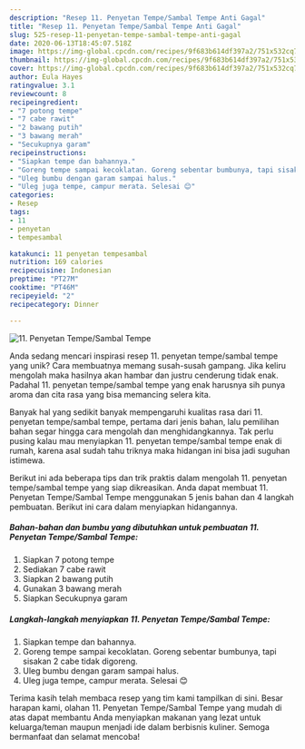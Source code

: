 ```yaml
---
description: "Resep 11. Penyetan Tempe/Sambal Tempe Anti Gagal"
title: "Resep 11. Penyetan Tempe/Sambal Tempe Anti Gagal"
slug: 525-resep-11-penyetan-tempe-sambal-tempe-anti-gagal
date: 2020-06-13T18:45:07.518Z
image: https://img-global.cpcdn.com/recipes/9f683b614df397a2/751x532cq70/11-penyetan-tempesambal-tempe-foto-resep-utama.jpg
thumbnail: https://img-global.cpcdn.com/recipes/9f683b614df397a2/751x532cq70/11-penyetan-tempesambal-tempe-foto-resep-utama.jpg
cover: https://img-global.cpcdn.com/recipes/9f683b614df397a2/751x532cq70/11-penyetan-tempesambal-tempe-foto-resep-utama.jpg
author: Eula Hayes
ratingvalue: 3.1
reviewcount: 8
recipeingredient:
- "7 potong tempe"
- "7 cabe rawit"
- "2 bawang putih"
- "3 bawang merah"
- "Secukupnya garam"
recipeinstructions:
- "Siapkan tempe dan bahannya."
- "Goreng tempe sampai kecoklatan. Goreng sebentar bumbunya, tapi sisakan 2 cabe tidak digoreng."
- "Uleg bumbu dengan garam sampai halus."
- "Uleg juga tempe, campur merata. Selesai 😊"
categories:
- Resep
tags:
- 11
- penyetan
- tempesambal

katakunci: 11 penyetan tempesambal 
nutrition: 169 calories
recipecuisine: Indonesian
preptime: "PT27M"
cooktime: "PT46M"
recipeyield: "2"
recipecategory: Dinner

---
```



![11. Penyetan Tempe/Sambal Tempe](https://img-global.cpcdn.com/recipes/9f683b614df397a2/751x532cq70/11-penyetan-tempesambal-tempe-foto-resep-utama.jpg)

Anda sedang mencari inspirasi resep 11. penyetan tempe/sambal tempe yang unik? Cara membuatnya memang susah-susah gampang. Jika keliru mengolah maka hasilnya akan hambar dan justru cenderung tidak enak. Padahal 11. penyetan tempe/sambal tempe yang enak harusnya sih punya aroma dan cita rasa yang bisa memancing selera kita.



Banyak hal yang sedikit banyak mempengaruhi kualitas rasa dari 11. penyetan tempe/sambal tempe, pertama dari jenis bahan, lalu pemilihan bahan segar hingga cara mengolah dan menghidangkannya. Tak perlu pusing kalau mau menyiapkan 11. penyetan tempe/sambal tempe enak di rumah, karena asal sudah tahu triknya maka hidangan ini bisa jadi suguhan istimewa.


Berikut ini ada beberapa tips dan trik praktis dalam mengolah 11. penyetan tempe/sambal tempe yang siap dikreasikan. Anda dapat membuat 11. Penyetan Tempe/Sambal Tempe menggunakan 5 jenis bahan dan 4 langkah pembuatan. Berikut ini cara dalam menyiapkan hidangannya.

<!--inarticleads1-->

##### Bahan-bahan dan bumbu yang dibutuhkan untuk pembuatan 11. Penyetan Tempe/Sambal Tempe:

1. Siapkan 7 potong tempe
1. Sediakan 7 cabe rawit
1. Siapkan 2 bawang putih
1. Gunakan 3 bawang merah
1. Siapkan Secukupnya garam




<!--inarticleads2-->

##### Langkah-langkah menyiapkan 11. Penyetan Tempe/Sambal Tempe:

1. Siapkan tempe dan bahannya.
1. Goreng tempe sampai kecoklatan. Goreng sebentar bumbunya, tapi sisakan 2 cabe tidak digoreng.
1. Uleg bumbu dengan garam sampai halus.
1. Uleg juga tempe, campur merata. Selesai 😊




Terima kasih telah membaca resep yang tim kami tampilkan di sini. Besar harapan kami, olahan 11. Penyetan Tempe/Sambal Tempe yang mudah di atas dapat membantu Anda menyiapkan makanan yang lezat untuk keluarga/teman maupun menjadi ide dalam berbisnis kuliner. Semoga bermanfaat dan selamat mencoba!
